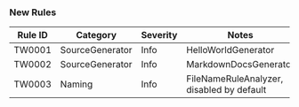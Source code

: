 ### New Rules

Rule ID | Category | Severity | Notes
--------|----------|----------|-------
TW0001 | SourceGenerator | Info | HelloWorldGenerator
TW0002 | SourceGenerator | Info | MarkdownDocsGenerator
TW0003 | Naming | Info | FileNameRuleAnalyzer, disabled by default
